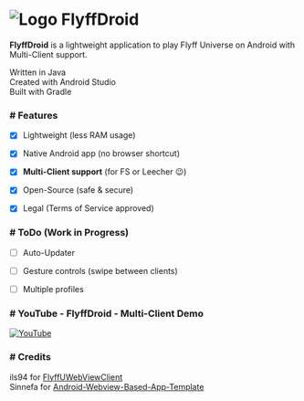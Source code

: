 # ![Logo](https://imguploader.de/images/2022/06/26/ic_launcher5acc11c4a97b1049.png) FlyffDroid

**FlyffDroid** is a lightweight application to play Flyff Universe on Android with Multi-Client support.

Written in Java  
Created with Android Studio  
Built with Gradle


### # Features

- [x] Lightweight (less RAM usage)
- [X] Native Android app (no browser shortcut)
- [x] **Multi-Client support** (for FS or Leecher :wink:)
- [x] Open-Source (safe & secure)
- [x] Legal (Terms of Service approved)


### # ToDo (Work in Progress)

- [ ] Auto-Updater
- [ ] Gesture controls (swipe between clients)
- [ ] Multiple profiles


### # YouTube - FlyffDroid - Multi-Client Demo

[![YouTube](https://img.youtube.com/vi/bY8VQP32aOA/0.jpg)](https://www.youtube.com/watch?v=bY8VQP32aOA "FlyffDroid - Multi-Client Demo")


### # Credits

ils94 for [FlyffUWebViewClient](https://github.com/ils94/FlyffUWebViewClient)  
Sinnefa for [Android-Webview-Based-App-Template](https://github.com/Sinnefa/Android-Webview-Based-App-Template)
